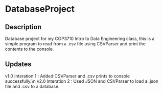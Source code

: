 # DatabaseProject

## Description

  Database project for my COP3710 Intro to Data Engineering class, this is a simple program to read from a .csv file using CSVParser and
  print the contents to the console. 
  
  ## Updates 
 
 v1.0 Interation  1 : Added CSVParser and .csv prints to console successfully.\n
 v2.0 Interation  2 : Used JSON and CSVParser to load a .json file and .csv to a database.
